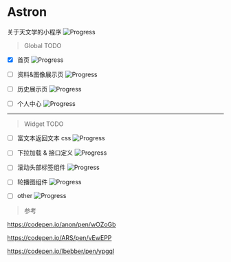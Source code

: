 # Astron

关于天文学的小程序
![Progress](http://progressed.io/bar/2?title=coding)

> Global TODO

- [x] 首页 
![Progress](http://progressed.io/bar/10)

- [ ] 资料&图像展示页 
![Progress](http://progressed.io/bar/0)

- [ ] 历史展示页 
![Progress](http://progressed.io/bar/0)

- [ ] 个人中心 
![Progress](http://progressed.io/bar/0)

---

> Widget TODO

- [ ] 富文本返回文本 css
![Progress](http://progressed.io/bar/10)

- [ ] 下拉加载 & 接口定义
![Progress](http://progressed.io/bar/0)

- [ ] 滚动头部标签组件
![Progress](http://progressed.io/bar/0)

- [ ] 轮播图组件
![Progress](http://progressed.io/bar/0)

- [ ] other
![Progress](http://progressed.io/bar/0)

> 参考

  https://codepen.io/anon/pen/wOZoGb

  https://codepen.io/ARS/pen/vEwEPP

  https://codepen.io/lbebber/pen/ypgql
